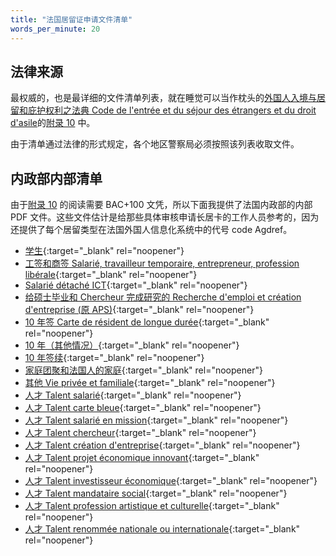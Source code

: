 ```yaml
---
title: "法国居留证申请文件清单"
words_per_minute: 20
---
```


## 法律来源

最权威的，也是最详细的文件清单列表，就在睡觉可以当作枕头的[外国人入境与居留和庇护权利之法典 Code de l'entrée et du séjour des étrangers et du droit d'asile](https://www.legifrance.gouv.fr/affichCode.do?cidTexte=LEGITEXT000006070158)的[附录 10](https://www.legifrance.gouv.fr/codes/article_lc/LEGIARTI000043472320) 中。

由于清单通过法律的形式规定，各个地区警察局必须按照该列表收取文件。

## 内政部内部清单

由于[附录 10](https://www.legifrance.gouv.fr/codes/article_lc/LEGIARTI000043472320) 的阅读需要 BAC+100 文凭，所以下面我提供了法国内政部的内部 PDF 文件。这些文件估计是给那些具体审核申请长居卡的工作人员参考的，因为还提供了每个居留类型在法国外国人信息化系统中的代号 code Agdref。

- [学生](/assets/documents/fiches/CSP5.pdf){:target="_blank" rel="noopener"}
- [工签和商签 Salarié, travailleur temporaire, entrepreneur, profession libérale](/assets/documents/fiches/CST3.pdf){:target="_blank" rel="noopener"}
- [Salarié détaché ICT](/assets/documents/fiches/CSP3.pdf){:target="_blank" rel="noopener"}
- [给硕士毕业和 Chercheur 完成研究的 Recherche d'emploi et création d'entreprise (原 APS)](/assets/documents/fiches/CST9.pdf){:target="_blank" rel="noopener"}
- [10 年签 Carte de résident de longue durée](/assets/documents/fiches/CR1.pdf){:target="_blank" rel="noopener"}
- [10 年（其他情况）](/assets/documents/fiches/CR2.pdf){:target="_blank" rel="noopener"}
- [10 年签续](/assets/documents/fiches/CR3.pdf){:target="_blank" rel="noopener"}
- [家庭团聚和法国人的家庭](/assets/documents/fiches/CST1.pdf){:target="_blank" rel="noopener"}
- [其他 Vie privée et familiale](/assets/documents/fiches/CST2.pdf){:target="_blank" rel="noopener"}
- [人才 Talent salarié](/assets/documents/fiches/CSP1_1.pdf){:target="_blank" rel="noopener"}
- [人才 Talent carte bleue](/assets/documents/fiches/CSP1_2.pdf){:target="_blank" rel="noopener"}
- [人才 Talent salarié en mission](/assets/documents/fiches/CSP1_3.pdf){:target="_blank" rel="noopener"}
- [人才 Talent chercheur](/assets/documents/fiches/CSP1_4.pdf){:target="_blank" rel="noopener"}
- [人才 Talent création d'entreprise](/assets/documents/fiches/CSP1_5.pdf){:target="_blank" rel="noopener"}
- [人才 Talent projet économique innovant](/assets/documents/fiches/CSP1_6.pdf){:target="_blank" rel="noopener"}
- [人才 Talent investisseur économique](/assets/documents/fiches/CSP1_7.pdf){:target="_blank" rel="noopener"}
- [人才 Talent mandataire social](/assets/documents/fiches/CSP1_8.pdf){:target="_blank" rel="noopener"}
- [人才 Talent profession artistique et culturelle](/assets/documents/fiches/CSP1_9.pdf){:target="_blank" rel="noopener"}
- [人才 Talent renommée nationale ou internationale](/assets/documents/fiches/CSP1_10.pdf){:target="_blank" rel="noopener"}
